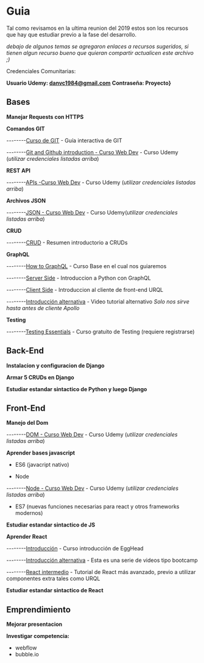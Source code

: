 
# Guia
Tal como revisamos en la ultima reunion del 2019 estos son los recursos que hay que estudiar previo a la fase del desarrollo.

*debajo de algunos temas se agregaron enlaces a recursos sugeridos, si tienen algun recurso bueno que quieran compartir actualicen este archivo ;)*

Credenciales Comunitarias:

**Usuario Udemy: danvc1984@gmail.com** **Contraseña: Proyecto}**

## Bases
**Manejar Requests con HTTPS**

**Comandos GIT**

--------[Curso de GIT](https://learngitbranching.js.org/) - Guía interactiva de GIT

--------[Git and Github introduction - Curso Web Dev](https://www.udemy.com/course/the-complete-web-development-bootcamp/learn/lecture/12386072#overview) - Curso Udemy (*utilizar credenciales listadas arriba*)

**REST API**

--------[APIs -Curso Web Dev](https://www.udemy.com/course/the-complete-web-development-bootcamp/learn/lecture/12384684#overview) - Curso Udemy (*utilizar credenciales listadas arriba*)

**Archivos JSON**

--------[JSON - Curso Web Dev](https://www.udemy.com/course/the-complete-web-development-bootcamp/learn/lecture/12384714#overview) - Curso Udemy(*utilizar credenciales listadas arriba*)

**CRUD**

--------[CRUD](https://www.codecademy.com/articles/what-is-crud) - Resumen introductorio a CRUDs

**GraphQL**

--------[How to GraphQL](https://www.howtographql.com/) - Curso Base en el cual nos guiaremos

--------[Server Side](https://www.howtographql.com/graphql-python/0-introduction/) - Introduccion a Python con GraphQL

--------[Client Side](https://www.howtographql.com/react-urql/0-introduction/) - Introduccion al cliente de front-end URQL

--------[Introducción alternativa](https://www.youtube.com/playlist?list=PL4cUxeGkcC9iK6Qhn-QLcXCXPQUov1U7f) - Video tutorial alternativo *Solo nos sirve hasta antes de cliente Apollo*

**Testing**

--------[Testing Essentials](https://www.udacity.com/course/software-testing--cs258) - Curso gratuito de Testing (requiere registrarse)

## Back-End
**Instalacion y configuracion de Django**

**Armar 5 CRUDs en Django**

**Estudiar estandar sintactico de Python y luego Django**


## Front-End
**Manejo del Dom**

--------[DOM - Curso Web Dev](https://www.udemy.com/course/the-complete-web-development-bootcamp/learn/lecture/12374106#overview) - Curso Udemy (*utilizar credenciales listadas arriba*)

**Aprender bases javascript**

* ES6 (javacript nativo)  

* Node

--------[Node - Curso Web Dev](https://www.udemy.com/course/the-complete-web-development-bootcamp/learn/lecture/12384268#overview) - Curso Udemy (*utilizar credenciales listadas arriba*)

* ES7 (nuevas funciones necesarias para react y otros frameworks modernos)

**Estudiar estandar sintactico de JS**

**Aprender React**

--------[Introducción](https://egghead.io/courses/start-learning-react) - Curso introducción de EggHead

--------[Introducción alternativa](https://tylermcginnis.com/free-react-bootcamp/?ref=designrevision.com) - Esta es una serie de videos tipo bootcamp

--------[React intermedio](https://reactarmory.com/guides/learn-react-by-itself/react-basics#JSX-converts-to-JavaScript) - Tutorial de React más avanzado, previo a utilizar componentes extra tales como URQL

**Estudiar estandar sintactico de React**

## Emprendimiento
**Mejorar presentacion**

**Investigar competencia:**

* webflow
* bubble.io

